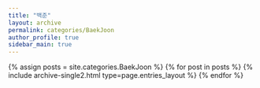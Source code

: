 ```yaml
---
title: "백준"
layout: archive
permalink: categories/BaekJoon
author_profile: true
sidebar_main: true
---
```


{% assign posts = site.categories.BaekJoon %}
{% for post in posts %} {% include archive-single2.html type=page.entries_layout %} {% endfor %}
